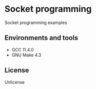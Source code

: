 # Socket programming

Socket programming examples

## Environments and tools

- GCC 11.4.0
- GNU Make 4.3

## License

Unlicense
